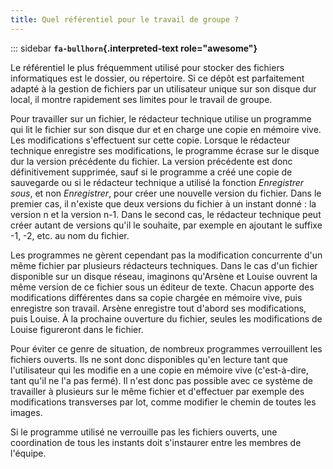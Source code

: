```yaml
---
title: Quel référentiel pour le travail de groupe ?
---
```


::: sidebar
**`fa-bullhorn`{.interpreted-text role="awesome"}**

Le référentiel le plus fréquemment utilisé pour stocker des fichiers
informatiques est le dossier, ou répertoire. Si ce dépôt est
parfaitement adapté à la gestion de fichiers par un utilisateur unique
sur son disque dur local, il montre rapidement ses limites pour le
travail de groupe.


Pour travailler sur un fichier, le rédacteur technique utilise un
programme qui lit le fichier sur son disque dur et en charge une copie
en mémoire vive. Les modifications s'effectuent sur cette copie.
Lorsque le rédacteur technique enregistre ses modifications, le
programme écrase sur le disque dur la version précédente du fichier. La
version précédente est donc définitivement supprimée, sauf si le
programme a créé une copie de sauvegarde ou si le rédacteur technique a
utilisé la fonction *Enregistrer sous*, et non *Enregistrer*, pour créer
une nouvelle version du fichier. Dans le premier cas, il n'existe que
deux versions du fichier à un instant donné : la version n et la version
n-1. Dans le second cas, le rédacteur technique peut créer autant de
versions qu'il le souhaite, par exemple en ajoutant le suffixe -1, -2,
etc. au nom du fichier.

Les programmes ne gèrent cependant pas la modification concurrente d'un
même fichier par plusieurs rédacteurs techniques. Dans le cas d'un
fichier disponible sur un disque réseau, imaginons qu'Arsène et Louise
ouvrent la même version de ce fichier sous un éditeur de texte. Chacun
apporte des modifications différentes dans sa copie chargée en mémoire
vive, puis enregistre son travail. Arsène enregistre tout d'abord ses
modifications, puis Louise. À la prochaine ouverture du fichier, seules
les modifications de Louise figureront dans le fichier.

Pour éviter ce genre de situation, de nombreux programmes verrouillent
les fichiers ouverts. Ils ne sont donc disponibles qu'en lecture tant
que l'utilisateur qui les modifie en a une copie en mémoire vive
(c'est-à-dire, tant qu'il ne l'a pas fermé). Il n'est donc pas
possible avec ce système de travailler à plusieurs sur le même fichier
et d'effectuer par exemple des modifications transverses par lot, comme
modifier le chemin de toutes les images.

Si le programme utilisé ne verrouille pas les fichiers ouverts, une
coordination de tous les instants doit s'instaurer entre les membres de
l'équipe.
